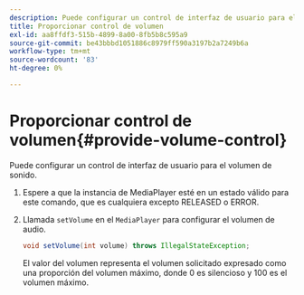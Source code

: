 ```yaml
---
description: Puede configurar un control de interfaz de usuario para el volumen de sonido.
title: Proporcionar control de volumen
exl-id: aa8ffdf3-515b-4899-8a00-8fb5b8c595a9
source-git-commit: be43bbbd1051886c8979ff590a3197b2a7249b6a
workflow-type: tm+mt
source-wordcount: '83'
ht-degree: 0%

---
```


# Proporcionar control de volumen{#provide-volume-control}

Puede configurar un control de interfaz de usuario para el volumen de sonido.

1. Espere a que la instancia de MediaPlayer esté en un estado válido para este comando, que es cualquiera excepto RELEASED o ERROR.
1. Llamada `setVolume` en el `MediaPlayer` para configurar el volumen de audio.

   ```java
   void setVolume(int volume) throws IllegalStateException;
   ```

   El valor del volumen representa el volumen solicitado expresado como una proporción del volumen máximo, donde 0 es silencioso y 100 es el volumen máximo.
